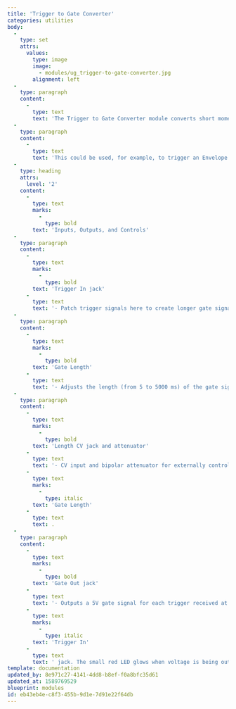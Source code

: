 ```yaml
---
title: 'Trigger to Gate Converter'
categories: utilities
body:
  -
    type: set
    attrs:
      values:
        type: image
        image:
          - modules/ug_trigger-to-gate-converter.jpg
        alignment: left
  -
    type: paragraph
    content:
      -
        type: text
        text: 'The Trigger to Gate Converter module converts short momentary trigger signals to longer gate signals. The gate length can be set between 5 and 5000 milliseconds and is CV controllable.'
  -
    type: paragraph
    content:
      -
        type: text
        text: 'This could be used, for example, to trigger an Envelope Generator (which only has a gate input) with the trig outs of a sequencer such as the Euclidean Duel or to convert the trig out signal from an Eight-Step Sequencer to a CV-controllable variable-length gate signal.'
  -
    type: heading
    attrs:
      level: '2'
    content:
      -
        type: text
        marks:
          -
            type: bold
        text: 'Inputs, Outputs, and Controls'
  -
    type: paragraph
    content:
      -
        type: text
        marks:
          -
            type: bold
        text: 'Trigger In jack'
      -
        type: text
        text: '- Patch trigger signals here to create longer gate signals. The small red LED flashes when a trigger is received.'
  -
    type: paragraph
    content:
      -
        type: text
        marks:
          -
            type: bold
        text: 'Gate Length'
      -
        type: text
        text: '- Adjusts the length (from 5 to 5000 ms) of the gate signals created from each trigger.'
  -
    type: paragraph
    content:
      -
        type: text
        marks:
          -
            type: bold
        text: 'Length CV jack and attenuator'
      -
        type: text
        text: '- CV input and bipolar attenuator for externally controlling the '
      -
        type: text
        marks:
          -
            type: italic
        text: 'Gate Length'
      -
        type: text
        text: .
  -
    type: paragraph
    content:
      -
        type: text
        marks:
          -
            type: bold
        text: 'Gate Out jack'
      -
        type: text
        text: '- Outputs a 5V gate signal for each trigger received at the '
      -
        type: text
        marks:
          -
            type: italic
        text: 'Trigger In'
      -
        type: text
        text: ' jack. The small red LED glows when voltage is being output.'
template: documentation
updated_by: 8e971c27-4141-4dd8-b8ef-f0a8bfc35d61
updated_at: 1589769529
blueprint: modules
id: eb43eb4e-c8f3-455b-9d1e-7d91e22f64db
---
```

